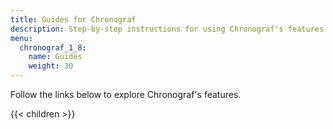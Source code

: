 ```yaml
---
title: Guides for Chronograf
description: Step-by-step instructions for using Chronograf's features.
menu:
  chronograf_1_8:
    name: Guides
    weight: 30
---
```


Follow the links below to explore Chronograf's features.

{{< children >}}
